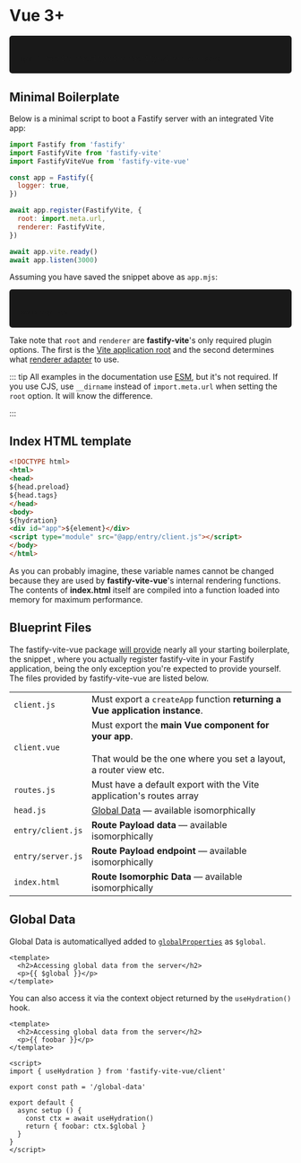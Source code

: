 # Vue 3+

<div style="
  background: #191919; 
  padding: 1.4em; 
  border-radius: 5px !important;
  margin-top: 1em;"><code>
npm i <b>fastify</b> <b>fastify-vite</b> <b>fastify-vite-vue</b> --save
</code></div>

## Minimal Boilerplate

Below is a minimal script to boot a Fastify server with an integrated Vite app:

```js
import Fastify from 'fastify'
import FastifyVite from 'fastify-vite'
import FastifyViteVue from 'fastify-vite-vue'

const app = Fastify({
  logger: true,
})

await app.register(FastifyVite, {
  root: import.meta.url,
  renderer: FastifyVite,
})

await app.vite.ready()
await app.listen(3000)
```

Assuming you have saved the snippet above as `app.mjs`:

<div style="background: #191919; padding: 1.4em; border-radius: 5px !important;"><code>
node app.mjs
</code></div>

Take note that `root` and `renderer` are <b>fastify-vite</b>'s only required plugin options. The first is the [Vite application root](https://vitejs.dev/config/#root) and the second determines what [renderer adapter]() to use.

::: tip
All examples in the documentation use [ESM][esm], but it's not required. If you use CJS, use `__dirname` instead of `import.meta.url` when setting the `root` option. It will know the difference.

[esm]: https://nodejs.org/api/esm.html

:::

## Index HTML template

```html
<!DOCTYPE html>
<html>
<head>
${head.preload}
${head.tags}
</head>
<body>
${hydration}
<div id="app">${element}</div>
<script type="module" src="@app/entry/client.js"></script>
</body>
</html>
```

As you can probably imagine, these variable names cannot be changed because they are used by <b>fastify-vite-vue</b>'s internal rendering functions. The contents of <b>index.html</b> itself are compiled into a function loaded into memory for maximum performance.

## Blueprint Files

The fastify-vite-vue package [will provide](/concepts/project-blueprint) nearly all your starting boilerplate, the snippet , where you actually register fastify-vite in your Fastify application, being the only exception you're expected to provide yourself. The files provided by fastify-vite-vue are listed below.

<table class="infotable"><tr><td>
<code class="h inline-block">client.js</code></td>
<td>Must export a <code>createApp</code> function <b>returning a Vue application instance</b>.
</td></tr><tr><td>
<code class="h inline-block">client.vue</code></td>
<td>Must export the <b>main Vue component for your app</b>.
<br><br>That would be the one where you set a layout, a router view etc.
</td></tr><tr><td>
<code class="h inline-block">routes.js</code></td>
<td>Must have a default export with the Vite application's routes array
</td></tr><tr><td>
<code class="h inline-block">head.js</code></td>
<td><a href="/guide/global-data">Global Data</a> — available isomorphically
</td></tr><tr><td>
<code class="h inline-block">entry/client.js</code></td>
<td><b>Route Payload data</b> — available isomorphically
</td></tr><tr><td>
<code class="h inline-block">entry/server.js</code></td>
<td><b>Route Payload endpoint</b> — available isomorphically
</td></tr><tr><td>
<code class="h inline-block">index.html</code></td>
<td><b>Route Isomorphic Data</b> — available isomorphically
</td></tr></table>


[vue-server.js]: https://github.com/vitejs/vite/blob/main/packages/playground/ssr-vue/server.js
[ssr-vue]: https://github.com/vitejs/vite/tree/main/packages/playground/ssr-vue
[playground]: https://github.com/vitejs/vite/tree/main/packages/playground

## Global Data

Global Data is automaticallyed added to [`globalProperties`][global-properties] as `$global`.

[global-properties]: https://v3.vuejs.org/api/application-config.html#globalproperties

```vue
<template>
  <h2>Accessing global data from the server</h2>
  <p>{{ $global }}</p>
</template>
```

You can also access it via the context object returned by the `useHydration()` hook.

```vue
<template>
  <h2>Accessing global data from the server</h2>
  <p>{{ foobar }}</p>
</template>

<script>
import { useHydration } from 'fastify-vite-vue/client'

export const path = '/global-data'

export default {
  async setup () {
    const ctx = await useHydration()
    return { foobar: ctx.$global }
  }
}
</script>
```